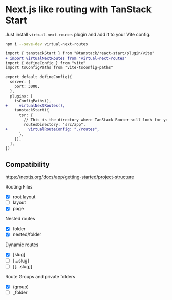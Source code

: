 # Next.js like routing with TanStack Start

Just install `virtual-next-routes` plugin and add it to your Vite config.

```sh
npm i --save-dev virtual-next-routes
```

```diff
import { tanstackStart } from "@tanstack/react-start/plugin/vite"
+ import virtualNextRoutes from "virtual-next-routes"
import { defineConfig } from "vite"
import tsConfigPaths from "vite-tsconfig-paths"

export default defineConfig({
  server: {
    port: 3000,
  },
  plugins: [
    tsConfigPaths(),
+     virtualNextRoutes(),
    tanstackStart({
      tsr: {
        // This is the directory where TanStack Router will look for your routes.
        routesDirectory: "src/app",
+         virtualRouteConfig: "./routes",
      },
    }),
  ],
})
```

## Compatibility

https://nextjs.org/docs/app/getting-started/project-structure

Routing Files

- [x] root layout
- [ ] layout
- [x] page

Nested routes

- [x] folder
- [x] nested/folder

Dynamic routes

- [x] [slug]
- [ ] [...slug]
- [ ] [[...slug]]

Route Groups and private folders

- [x] (group)
- [ ] \_folder
